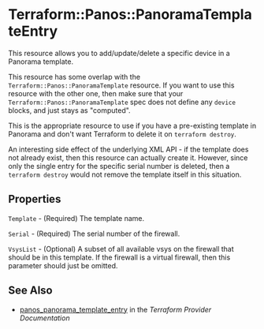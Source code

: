 # Terraform::Panos::PanoramaTemplateEntry

This resource allows you to add/update/delete a specific device in a Panorama
template.

This resource has some overlap with the `Terraform::Panos::PanoramaTemplate`
resource.  If you want to use this resource with the other one, then make
sure that your `Terraform::Panos::PanoramaTemplate` spec does not define any
`device` blocks, and just stays as "computed".

This is the appropriate resource to use if you have a pre-existing template
in Panorama and don't want Terraform to delete it on `terraform destroy`.

An interesting side effect of the underlying XML API - if the template does
not already exist, then this resource can actually create it.  However, since
only the single entry for the specific serial number is deleted, then a
`terraform destroy` would not remove the template itself in this situation.

## Properties

`Template` - (Required) The template name.

`Serial` - (Required) The serial number of the firewall.

`VsysList` - (Optional) A subset of all available vsys on the firewall
that should be in this template.  If the firewall is a virtual firewall,
then this parameter should just be omitted.


## See Also

* [panos_panorama_template_entry](https://www.terraform.io/docs/providers/panos/r/panorama_template_entry.html) in the _Terraform Provider Documentation_